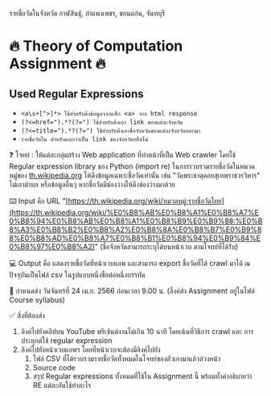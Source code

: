 รายชื่อวัดในจังหวัด กาฬสินธุ์, กำแพงเพชร, ขอนแก่น, จันทบุรี

# 🔥 Theory of Computation Assignment 🔥

## Used Regular Expressions

- ```<a\s+[^>]*> ใช้สำหรับดึงข้อมูลจากแท็ก <a> จาก html response```
- ```(?<=href=").*?(?=") ใช้สำหรับดึงเอา link ของแต่ละจังหวัด```
- ```(?<=title=").*?(?=") ใช้สำหรับดึงเอาชื่อจังหวัดของแต่ละจังหวัดออกมา```
- ```รายชื่อวัดใน สำหรับแยกว่าเป็น link ของจังหวัดหรือไม่```


❓ โจทย์ : ให้แต่ละกลุ่มสร้าง Web application ที่ทำหน้าที่เป็น Web crawler โดยใช้ Regular expression library ของ Python (import re) ในการรวบรวมรายชื่อวัดในหมวดหมู่ของ [th.wikipedia.org](http://th.wikipedia.org/) ให้ดึงข้อมูลเฉพาะชื่อวัดเท่านั้น
เช่น "วัดพระธาตุดอยสุเทพราชวรวิหาร" ไม่เอาตำบล หรือข้อมูลอื่นๆ หากชื่อวัดมีช่องว่างให้ดึงช่องว่างมาด้วย

⌨️ Input คือ URL "[https://th.wikipedia.org/wiki/หมวดหมู่:รายชื่อวัดไทย](https://th.wikipedia.org/wiki/%E0%B8%AB%E0%B8%A1%E0%B8%A7%E0%B8%94%E0%B8%AB%E0%B8%A1%E0%B8%B9%E0%B9%88:%E0%B8%A3%E0%B8%B2%E0%B8%A2%E0%B8%8A%E0%B8%B7%E0%B9%88%E0%B8%AD%E0%B8%A7%E0%B8%B1%E0%B8%94%E0%B9%84%E0%B8%97%E0%B8%A2)" (ชื่อจังหวัดสามารถระบุได้บนหน้าเวบ ตามโจทย์ที่ได้รับ)

💻 Output คือ แสดงรายชื่อวัดที่หน้าเวบแอพ และสามารถ export ชื่อวัดที่ได้ crawl มาได้ ณ ปัจจุบันเป็นไฟล์ csv ในรูปแบบหนึ่งชื่อต่อหนึ่งบรรทัด

📅 กำหนดส่ง วันจันทร์ที่ 24 เม.ย. 2566 ก่อนเวลา 9.00 น. (ลิ้งค์ส่ง Assignment อยู่ในไฟล์ Course syllabus) 

✅ สิ่งที่ต้องส่ง

1. ลิงค์ไปยังคลิปบน YouTube พรีเซ้นต์งานไม่เกิน 10 นาที โดยเน้นที่วิธีการ crawl และ การประยุกต์ใช้ regular expression
2. ลิงค์ไปยังหน้าเวบแอพฯ โดยที่หน้าเวบจะต้องมีลิงค์ไปยัง
    1. ไฟล์ CSV ที่ได้รวบรวมรายชื่อวัดทั้งหมดในโจทย์ของตัวเองมาแล้วล่วงหน้า
    2. Source code
    3. สรุป Regular expressions ทั้งหมดที่ใช้ใน Assignment นี้ พร้อมทั้งคำอธิบายว่า RE แต่ละอันใช้ทำอะไร
